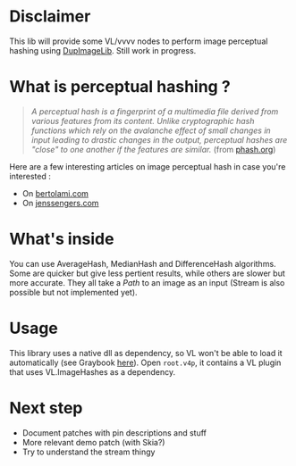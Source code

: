 # Disclaimer

This lib will provide some VL/vvvv nodes to perform image perceptual hashing using [DupImageLib](https://github.com/Quickshot/DupImageLib). Still work in progress.

# What is perceptual hashing ?

> _A perceptual hash is a fingerprint of a multimedia file derived from various features from its content. Unlike cryptographic hash functions which rely on the avalanche effect of small changes in input leading to drastic changes in the output, perceptual hashes are "close" to one another if the features are similar._ (from [phash.org](https://www.phash.org/))

Here are a few interesting articles on image perceptual hash in case you're interested :

- On [bertolami.com](http://bertolami.com/index.php?engine=blog&content=posts&detail=perceptual-hashing)
- On [jenssengers.com](https://jenssegers.com/61/perceptual-image-hashes)

# What's inside

You can use AverageHash, MedianHash and DifferenceHash algorithms. Some are quicker but give less pertient results, while others are slower but more accurate. They all take a _Path_ to an image as an input (Stream is also possible but not implemented yet).

# Usage

This library uses a native dll as dependency, so VL won't be able to load it automatically (see Graybook [here](https://vvvv.gitbooks.io/the-gray-book/content/en/reference/libraries/dependencies.html)). Open `root.v4p`, it contains a VL plugin that uses VL.ImageHashes as a dependency.

# Next step

- Document patches with pin descriptions and stuff
- More relevant demo patch (with Skia?)
- Try to understand the stream thingy
